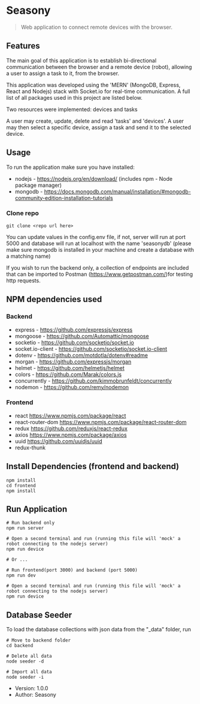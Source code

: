 # Seasony 

>Web application to connect remote devices with the browser.

## Features

The main goal of this application is to establish bi-directional communication between the browser and a remote device (robot), allowing a user to assign a task to it, from the browser.

This application was developed using the 'MERN' (MongoDB, Express, React and Nodejs) stack with Socket.io for real-time communication. A full list of all packages used in this project are listed below.

Two resources were implemented: devices and tasks

A user may create, update, delete and read 'tasks' and 'devices'. A user may then select a specific device, assign a task and send it to the selected device.

## Usage

To run the application make sure you have installed:
- nodejs -  https://nodejs.org/en/download/  (includes npm - Node package manager)
- mongodb - https://docs.mongodb.com/manual/installation/#mongodb-community-edition-installation-tutorials

### Clone repo
```
git clone <repo url here>
```

You can update values in the config.env file, if not, server will run at port 5000 and database will run 
at localhost with the name 'seasonydb' (please make sure mongodb is installed in your machine and create a database
with a matching name)

If you wish to run the backend only, a collection of endpoints are included that can be imported to Postman (https://www.getpostman.com/)for testing http requests.

## NPM dependencies used
### Backend
- express -             https://github.com/expressjs/express
- mongoose -            https://github.com/Automattic/mongoose
- socketio -            https://github.com/socketio/socket.io
- socket.io-client  -   https://github.com/socketio/socket.io-client
- dotenv -              https://github.com/motdotla/dotenv#readme
- morgan -              https://github.com/expressjs/morgan 
- helmet -              https://github.com/helmetjs/helmet
- colors -              https://github.com/Marak/colors.js
- concurrently -        https://github.com/kimmobrunfeldt/concurrently
- nodemon -             https://github.com/remy/nodemon 

### Frontend
- react                 https://www.npmjs.com/package/react
- react-router-dom      https://www.npmjs.com/package/react-router-dom
- redux                 https://github.com/reduxjs/react-redux
- axios                 https://www.npmjs.com/package/axios
- uuid                  https://github.com/uuidjs/uuid
- redux-thunk

## Install Dependencies (frontend and backend)

```
npm install
cd frontend
npm install
```

## Run Application

```
# Run backend only
npm run server

# Open a second terminal and run (running this file will 'mock' a robot connecting to the nodejs server)
npm run device

# Or ...

# Run frontend(port 3000) and backend (port 5000)
npm run dev 

# Open a second terminal and run (running this file will 'mock' a robot connecting to the nodejs server)
npm run device

```

## Database Seeder

To load the database collections with json data from the "\_data" folder, run

```
# Move to backend folder
cd backend

# Delete all data
node seeder -d

# Import all data
node seeder -i
```

- Version: 1.0.0
- Author: Seasony
